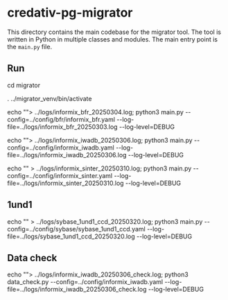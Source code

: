 # credativ-pg-migrator

This directory contains the main codebase for the migrator tool. The tool is written in Python in multiple classes and modules. The main entry point is the `main.py` file.

## Run

cd migrator

. ../migrator_venv/bin/activate

echo ""> ../logs/informix_bfr_20250304.log; python3 main.py --config=../config/bfr/informix_bfr.yaml --log-file=../logs/informix_bfr_20250303.log --log-level=DEBUG

echo ""> ../logs/informix_iwadb_20250306.log; python3 main.py --config=../config/informix_iwadb.yaml --log-file=../logs/informix_iwadb_20250306.log --log-level=DEBUG

echo "" > ../logs/informix_sinter_20250310.log; python3 main.py --config=../config/informix_sinter.yaml --log-file=../logs/informix_sinter_20250310.log --log-level=DEBUG

## 1und1

echo "" > ../logs/sybase_1und1_ccd_20250320.log; python3 main.py --config=../config/sybase/sybase_1und1_ccd.yaml --log-file=../logs/sybase_1und1_ccd_20250320.log --log-level=DEBUG

## Data check

echo ""> ../logs/informix_iwadb_20250306_check.log; python3 data_check.py --config=../config/informix_iwadb.yaml --log-file=../logs/informix_iwadb_20250306_check.log --log-level=DEBUG
